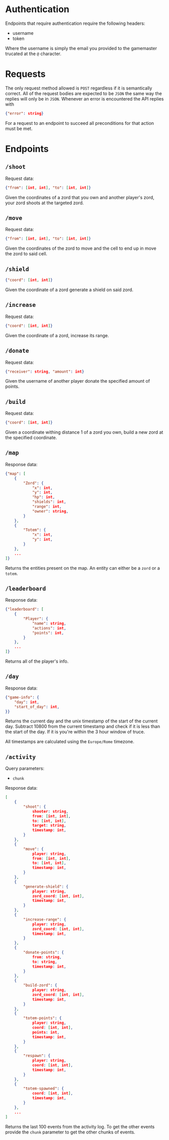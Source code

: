 Authentication
==============

Endpoints that require authentication require the following headers:
- username
- token

Where the username is simply the email you provided to the gamemaster trucated
at the `@` character.

Requests
========

The only request method allowed is `POST` regardless if it is semantically
correct. All of the request bodies are expected to be `JSON` the same way the
replies will only be in `JSON`. Whenever an error is encountered the API replies
with
```json
{"error": string}
```

For a request to an endpoint to succeed all preconditions for that action must
be met.

Endpoints
=========

`/shoot`
--------

Request data:
```json
{"from": [int, int], "to": [int, int]}
```

Given the coordinates of a zord that you own and another player's zord, your
zord shoots at the targeted zord.

`/move`
-------

Request data:
```json
{"from": [int, int], "to": [int, int]}
```

Given the coordinates of the zord to move and the cell to end up in move the
zord to said cell.

`/shield`
---------

```json
{"coord": [int, int]}
```

Given the coordinate of a zord generate a shield on said zord.

`/increase`
-----------

Request data:
```json
{"coord": [int, int]}
```

Given the coordinate of a zord, increase its range.

`/donate`
---------

Request data:
```json
{"receiver": string, "amount": int}
```

Given the username of another player donate the specified amount of points.

`/build`
--------

Request data:
```json
{"coord": [int, int]}
```

Given a coordinate withing distance 1 of a zord you own, build a new zord at the
specified coordinate.

`/map`
------

Response data:
```json
{"map": [
    {
        "Zord": {
            "x": int,
            "y": int,
            "hp": int,
            "shields": int,
            "range": int,
            "owner": string,
        }
    },
    {
        "Totem": {
            "x": int,
            "y": int,
        }
    },
    ...
]}
```

Returns the entities present on the map. An entity can either be a `zord` or a
`totem`.

`/leaderboard`
--------------

Response data:
```json
{"leaderboard": [
    {
        "Player": {
            "name": string,
            "actions": int,
            "points": int,
        }
    },
    ...
]}
```

Returns all of the player's info.

`/day`
------

Response data:
```json
{"game-info": {
    "day": int,
    "start_of_day": int,
}}
```

Returns the current day and the unix timestamp of the start of the current day.
Subtract 10800 from the current timestamp and check if it is less than the start
of the day. If it is you're within the 3 hour window of truce.

All timestamps are calculated using the `Europe/Rome` timezone.

`/activity`
-----------

Query parameters:
- `chunk`

Response data:
```json
[
    {
        "shoot": {
            shooter: string,
            from: [int, int],
            to: [int, int],
            target: string,
            timestamp: int,
        }
    },
    {
        "move": {
            player: string,
            from: [int, int],
            to: [int, int],
            timestamp: int,
        }
    },
    {
        "generate-shield": {
            player: string,
            zord_coord: [int, int],
            timestamp: int,
        }
    },
    {
        "increase-range": {
            player: string,
            zord_coord: [int, int],
            timestamp: int,
        }
    },
    {
        "donate-points": {
            from: string,
            to: string,
            timestamp: int,
        }
    },
    {
        "build-zord": {
            player: string,
            zord_coord: [int, int],
            timestamp: int,
        }
    },
    {
        "totem-points": {
            player: string,
            coord: [int, int],
            points: int,
            timestamp: int,
        }
    },
    {
        "respawn": {
            player: string,
            coord: [int, int],
            timestamp: int,
        }
    },
    {
        "totem-spawned": {
            coord: [int, int],
            timestamp: int,
        }
    },
    ...
]
```

Returns the last 100 events from the activity log. To get the other events
provide the `chunk` parameter to get the other chunks of events.
